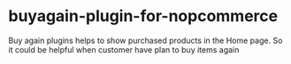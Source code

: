 # buyagain-plugin-for-nopcommerce
Buy again plugins helps to show purchased products in the Home page. So it could be helpful when customer have plan to buy items again
